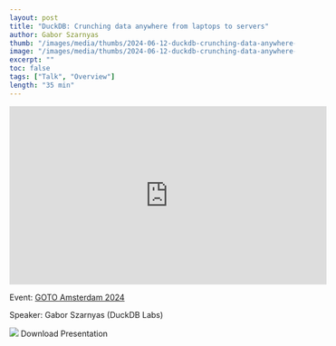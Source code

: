 ```yaml
---
layout: post
title: "DuckDB: Crunching data anywhere from laptops to servers"
author: Gabor Szarnyas
thumb: "/images/media/thumbs/2024-06-12-duckdb-crunching-data-anywhere-from-laptops-to-servers.png"
image: "/images/media/thumbs/2024-06-12-duckdb-crunching-data-anywhere-from-laptops-to-servers.png"
excerpt: ""
toc: false
tags: ["Talk", "Overview"]
length: "35 min"
---
```


<div class="video-container">
<iframe width="560" height="315" src="https://www.youtube-nocookie.com/embed/9Rdwh0rNaf0?si=7nUCLymvtVwG51nc" title="YouTube video player" frameborder="0" allow="accelerometer; autoplay; clipboard-write; encrypted-media; gyroscope; picture-in-picture; web-share" referrerpolicy="strict-origin-when-cross-origin" allowfullscreen></iframe>
</div>

Event: [GOTO Amsterdam 2024](https://gotoams.nl/2024/)

Speaker: Gabor Szarnyas (DuckDB Labs)

<div class="box-link-wrapper">
	<div class="box-link full-width">
		<a href="https://blobs.duckdb.org/slides/goto-amsterdam-2024-duckdb-gabor-szarnyas.pdf"></a>
		<span class="symbol"><img src="{% link images/icons/doc.svg %}"></span>
		<span>Download Presentation</span>
		<span class="chevron"></span>
	</div>
</div>
